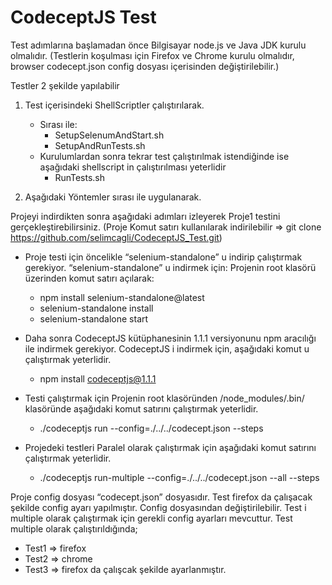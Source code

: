 # CodeceptJS Test

Test adımlarına başlamadan önce Bilgisayar node.js ve Java JDK kurulu olmalıdır. (Testlerin koşulması için Firefox ve Chrome kurulu olmalıdır, browser codecept.json config dosyası içerisinden değiştirilebilir.) 

Testler 2 şekilde yapılabilir
1. Test içerisindeki ShellScriptler çalıştırılarak. 
    - Sırası ile:
        - SetupSelenumAndStart.sh
        - SetupAndRunTests.sh
    - Kurulumlardan sonra tekrar test çalıştırılmak istendiğinde ise aşağıdaki shellscript in çalıştırılması yeterlidir
        - RunTests.sh

2. Aşağıdaki Yöntemler sırası ile uygulanarak.

Projeyi indirdikten sonra aşağıdaki adımları izleyerek Proje1 testini gerçekleştirebilirsiniz. (Proje Komut satırı kullanılarak indirilebilir  => git clone https://github.com/selimcagli/CodeceptJS_Test.git)

-	Proje testi için öncelikle “selenium-standalone” u indirip çalıştırmak gerekiyor. “selenium-standalone” u indirmek için: Projenin root klasörü üzerinden komut satırı açılarak:
    - npm install selenium-standalone@latest
    - selenium-standalone install
    - selenium-standalone start

-	Daha sonra CodeceptJS kütüphanesinin  1.1.1 versiyonunu npm aracılığı ile indirmek gerekiyor. CodeceptJS i indirmek için, aşağıdaki komut u çalıştırmak yeterlidir.
    - npm install codeceptjs@1.1.1

-	Testi çalıştırmak için Projenin root klasöründen /node_modules/.bin/ klasöründe aşağıdaki komut satırını çalıştırmak yeterlidir.
    - ./codeceptjs run --config=./../../codecept.json --steps

-	Projedeki testleri Paralel olarak çalıştırmak için aşağıdaki komut satırını çalıştırmak yeterlidir.
    - ./codeceptjs run-multiple --config=./../../codecept.json --all --steps

Proje config dosyası “codecept.json” dosyasıdır. Test firefox da çalışacak şekilde config ayarı yapılmıştır. Config dosyasından değiştirilebilir. 
Test i multiple olarak çalıştırmak için gerekli config ayarları mevcuttur. Test multiple olarak çalıştırıldığında;
- Test1 => firefox
- Test2 => chrome
- Test3 => firefox da çalışcak şekilde ayarlanmıştır.
